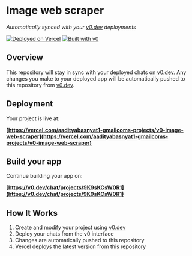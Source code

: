 # Image web scraper

*Automatically synced with your [v0.dev](https://v0.dev) deployments*

[![Deployed on Vercel](https://img.shields.io/badge/Deployed%20on-Vercel-black?style=for-the-badge&logo=vercel)](https://vercel.com/aadityabasnyat1-gmailcoms-projects/v0-image-web-scraper)
[![Built with v0](https://img.shields.io/badge/Built%20with-v0.dev-black?style=for-the-badge)](https://v0.dev/chat/projects/9K9sKCsW0R1)

## Overview

This repository will stay in sync with your deployed chats on [v0.dev](https://v0.dev).
Any changes you make to your deployed app will be automatically pushed to this repository from [v0.dev](https://v0.dev).

## Deployment

Your project is live at:

**[https://vercel.com/aadityabasnyat1-gmailcoms-projects/v0-image-web-scraper](https://vercel.com/aadityabasnyat1-gmailcoms-projects/v0-image-web-scraper)**

## Build your app

Continue building your app on:

**[https://v0.dev/chat/projects/9K9sKCsW0R1](https://v0.dev/chat/projects/9K9sKCsW0R1)**

## How It Works

1. Create and modify your project using [v0.dev](https://v0.dev)
2. Deploy your chats from the v0 interface
3. Changes are automatically pushed to this repository
4. Vercel deploys the latest version from this repository
